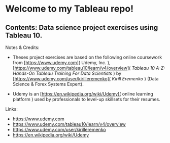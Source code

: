 # Welcome to my Tableau repo!
## Contents: Data science project exercises using Tableau 10.
Notes & Credits:
  * Theses project exercises are based on the following online coursework from [https://www.udemy.com]( Udemy, Inc. ),
  [https://www.udemy.com/tableau10/learn/v4/overview]( _Tableau 10 A-Z: Hands-On Tableau Training For Data Scientists_ ) by [https://www.udemy.com/user/kirilleremenko]( _Kirill Eremenko_ ) (Data Science & Forex Systems Expert).

  * Udemy is an [https://en.wikipedia.org/wiki/Udemy]( online learning platform ) used by professionals to level-up skillsets for their resumes.

Links:
  * https://www.udemy.com
  * https://www.udemy.com/tableau10/learn/v4/overview
  * https://www.udemy.com/user/kirilleremenko
  * https://en.wikipedia.org/wiki/Udemy
